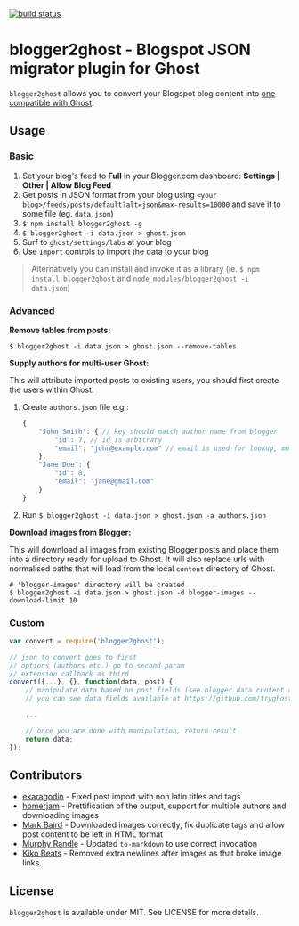 [![build status](https://secure.travis-ci.org/bebraw/blogger2ghost.png)](http://travis-ci.org/bebraw/blogger2ghost)

# blogger2ghost - Blogspot JSON migrator plugin for Ghost

`blogger2ghost` allows you to convert your Blogspot blog content into [one compatible with Ghost](https://github.com/tryghost/Ghost/wiki/import-format).

## Usage

### Basic

1. Set your blog's feed to **Full** in your Blogger.com dashboard: **Settings | Other | Allow Blog Feed**
1. Get posts in JSON format from your blog using `<your blog>/feeds/posts/default?alt=json&max-results=10000` and save it to some file (eg. `data.json`)
2. `$ npm install blogger2ghost -g`
2. `$ blogger2ghost -i data.json > ghost.json`
3. Surf to `ghost/settings/labs` at your blog
4. Use `Import` controls to import the data to your blog

> Alternatively you can install and invoke it as a library (ie. `$ npm install blogger2ghost` and `node_modules/blogger2ghost -i data.json`)

### Advanced

**Remove tables from posts:**

`$ blogger2ghost -i data.json > ghost.json --remove-tables`

**Supply authors for multi-user Ghost:**

This will attribute imported posts to existing users, you should first create the users within Ghost.

1. Create `authors.json` file e.g.:

    ```js
    {
        "John Smith": { // key should match author name from blogger
            "id": 7, // id is arbitrary
            "email": "john@example.com" // email is used for lookup, must exist
        },
        "Jane Doe": {
            "id": 8,
            "email": "jane@gmail.com"
        }
    }
    ```
2. Run `$ blogger2ghost -i data.json > ghost.json -a authors.json`

**Download images from Blogger:**

This will download all images from existing Blogger posts and place them into a directory ready for upload to Ghost. It will also replace urls with normalised paths that will load from the local `content` directory of Ghost.

    # 'blogger-images' directory will be created
    $ blogger2ghost -i data.json > ghost.json -d blogger-images --download-limit 10


### Custom

```js
var convert = require('blogger2ghost');

// json to convert goes to first
// options (authors etc.) go to second param
// extension callback as third
convert({...}, {}, function(data, post) {
    // manipulate data based on post fields (see blogger data content above)
    // you can see data fields available at https://github.com/tryghost/Ghost/wiki/import-format

    ...

    // once you are done with manipulation, return result
    return data;
});
```

## Contributors

* [ekaragodin](https://github.com/ekaragodin) - Fixed post import with non latin titles and tags
* [homerjam](https://github.com/homerjam) - Prettification of the output, support for multiple authors and downloading images
* [Mark Baird](https://github.com/markbaird) - Downloaded images correctly, fix duplicate tags and allow post content to be left in HTML format
* [Murphy Randle](https://github.com/murphyrandle) - Updated `to-markdown` to use correct invocation
* [Kiko Beats](https://github.com/Kikobeats) - Removed extra newlines after images as that broke image links.

## License

`blogger2ghost` is available under MIT. See LICENSE for more details.

